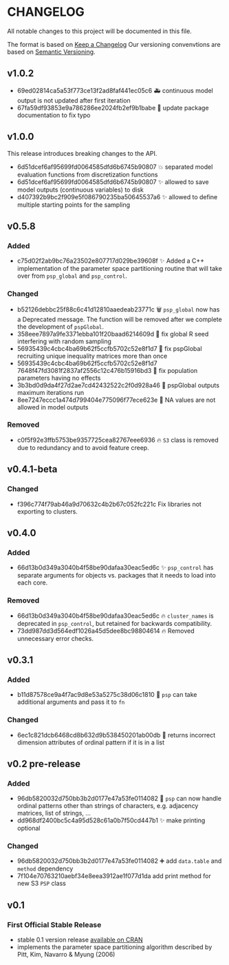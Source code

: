 # CHANGELOG

All notable changes to this project will be documented in this file.

The format is based on [Keep a Changelog](https://keepachangelog.com/en/1.0.0/)
Our versioning convenvtions are based on [Semantic Versioning](https://semver.org/).

## v1.0.2

- 69ed02814ca5a53f773ce13f2ad8faf441ec05c6 :ambulance: continuous model output is not updated after first iteration
- 67fa59df93853e9a786286ee2024fb2ef9b1babe :memo: update package documentation to fix typo

## v1.0.0

This release introduces breaking changes to the API.

- 6d51dcef6af95699fd0064585dfd6b6745b90807 :boom: separated model evaluation functions from discretization functions
- 6d51dcef6af95699fd0064585dfd6b6745b90807 :sparkles: allowed to save model outputs (continuous variables) to disk
- d407392b9bc2f909e5f086790235ba50645537a6 :sparkles: allowed to define multiple starting points for the sampling

## v0.5.8

### Added

- c75d02f2ab9bc76a23502e807717d029be39608f :sparkles: Added a C++ implementation of the parameter space partitioning routine that will take over from `psp_global` and `psp_control`.

### Changed

- b52126debbc25f88c6c41d12810aaedeab23771c :wastebasket: `psp_global` now has a Deprecated message. The function will be removed after we complete the development of `pspGlobal`.
- 358eee7897a9fe3371ebba101f20baad6214609d :bug: fix global R seed interfering with random sampling
- 56935439c4cbc4ba69b62f5ccfb5702c52e8f1d7 🐛 fix pspGlobal recruiting unique inequality matrices more than once
- 56935439c4cbc4ba69b62f5ccfb5702c52e8f1d7 7648f47fd3081f2837af2556c12c476b15916bd3 🐛 fix population parameters having no effects
- 3b3bd0d9da4f27d2ae7cd42432522c2f0d928a46 🚸 pspGlobal outputs maximum iterations run
- 8ee7247eccc1a474d799404e775096f77ece623e :children_crossing: NA values are not allowed in model outputs

### Removed

- c0f5f92e3ffb5753be9357725cea82767eee6936 🔥 `S3` class is removed due to redundancy and to avoid feature creep.

## v0.4.1-beta

### Changed

- f396c774f79ab46a9d70632c4b2b67c052fc221c Fix libraries not exporting to clusters.

## v0.4.0

### Added

- 66d13b0d349a3040b4f58be90dafaa30eac5ed6c :sparkles: `psp_control` has separate arguments for objects vs. packages that it needs
to load into each core.

### Removed

- 66d13b0d349a3040b4f58be90dafaa30eac5ed6c :fire: `cluster_names` is deprecated in `psp_control`, but retained for backwards
compatibility.
- 73dd987dd3d564edf1026a45d5dee8bc98804614 :fire: Removed unnecessary error checks.

## v0.3.1

### Added

- b11d87578ce9a4f7ac9d8e53a5275c38d06c1810 :gift: `psp` can take additional arguments and pass it to `fn`

### Changed

- 6ec1c821dcb6468cd8b632d9b538450201ab00db :bug: returns incorrect dimension attributes of ordinal pattern if it is in a list

## v0.2 pre-release

### Added

- 96db5820032d750bb3b2d0177e47a53fe0114082 :gift: `psp` can now handle ordinal patterns other than strings of characters, e.g. adjacency matrices, list of strings, …
- dd968df2400bc5c4a95d528c61a0b7f50cd447b1 :sparkles: make printing optional

### Changed

- 96db5820032d750bb3b2d0177e47a53fe0114082 :heavy_plus_sign: add `data.table` and `method` dependency
- 7f104e70763210aebf34e8eea3912ae1f077d1da add print method for new S3 `PSP` class

## v0.1

### First Official Stable Release

- stable 0.1 version release [available on CRAN](https://cran.r-project.org/package=psp)
- implements the parameter space partitioning algorithm described by Pitt, Kim, Navarro & Myung (2006)
